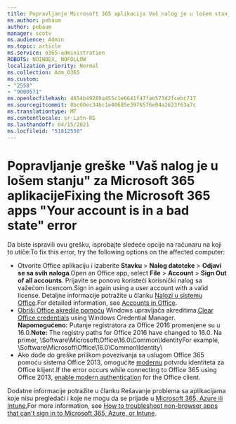 ```yaml
---
title: Popravljanje Microsoft 365 aplikacija Vaš nalog je u lošem stanju
ms.author: pebaum
author: pebaum
manager: scotv
ms.audience: Admin
ms.topic: article
ms.service: o365-administration
ROBOTS: NOINDEX, NOFOLLOW
localization_priority: Normal
ms.collection: Adm_O365
ms.custom:
- "2558"
- "9000571"
ms.openlocfilehash: 4654b49289a455c1e6641f47fae573d2fcebc717
ms.sourcegitcommit: 8bc60ec34bc1e40685e3976576e04a2623f63a7c
ms.translationtype: MT
ms.contentlocale: sr-Latn-RS
ms.lasthandoff: 04/15/2021
ms.locfileid: "51812550"
---
```

# <a name="fixing-the-microsoft-365-apps-your-account-is-in-a-bad-state-error"></a><span data-ttu-id="0ccc6-102">Popravljanje greške "Vaš nalog je u lošem stanju" za Microsoft 365 aplikacije</span><span class="sxs-lookup"><span data-stu-id="0ccc6-102">Fixing the Microsoft 365 apps "Your account is in a bad state" error</span></span>

<span data-ttu-id="0ccc6-103">Da biste ispravili ovu grešku, isprobajte sledeće opcije na računaru na koji to utiče:</span><span class="sxs-lookup"><span data-stu-id="0ccc6-103">To fix this error, try the following options on the affected computer:</span></span>

- <span data-ttu-id="0ccc6-104">Otvorite Office aplikaciju i izaberite **Stavku**  >  **Nalog datoteke**  >  **Odjavi se sa svih naloga**.</span><span class="sxs-lookup"><span data-stu-id="0ccc6-104">Open an Office app, select **File** > **Account** > **Sign Out of all accounts**.</span></span> <span data-ttu-id="0ccc6-105">Prijavite se ponovo koristeći korisnički nalog sa važećom licencom.</span><span class="sxs-lookup"><span data-stu-id="0ccc6-105">Sign in again using a user account with a valid license.</span></span> <span data-ttu-id="0ccc6-106">Detaljne informacije potražite u članku [Nalozi u sistemu Office](https://support.office.com/article/accounts-in-office-628ea040-f265-49de-b986-be09c3ebf8a9).</span><span class="sxs-lookup"><span data-stu-id="0ccc6-106">For detailed information, see [Accounts in Office](https://support.office.com/article/accounts-in-office-628ea040-f265-49de-b986-be09c3ebf8a9).</span></span>
- <span data-ttu-id="0ccc6-107">[Obriši Office akredile pomoću](https://docs.microsoft.com/office/troubleshoot/error-messages/another-account-already-signed-in#step-3-clear-cached-credentials-on-the-computer) Windows upravljača akreditima.</span><span class="sxs-lookup"><span data-stu-id="0ccc6-107">[Clear Office credentials](https://docs.microsoft.com/office/troubleshoot/error-messages/another-account-already-signed-in#step-3-clear-cached-credentials-on-the-computer) using Windows Credential Manager.</span></span><br>
  <span data-ttu-id="0ccc6-108">**Napomogućeno:** Putanje registratora za Office 2016 promenjene su u 16.0.</span><span class="sxs-lookup"><span data-stu-id="0ccc6-108">**Note:** The registry paths for Office 2016 have changed to 16.0.</span></span> <span data-ttu-id="0ccc6-109">Na primer, \Software\Microsoft\Office\16.0\Common\Identity</span><span class="sxs-lookup"><span data-stu-id="0ccc6-109">For example, \Software\Microsoft\Office\16.0\Common\Identity</span></span>\
- <span data-ttu-id="0ccc6-110">Ako dođe do greške prilikom povezivanja sa uslugom Office 365 pomoću sistema Office 2013, omogućite [modernu](https://docs.microsoft.com/microsoft-365/admin/security-and-compliance/enable-modern-authentication) potvrdu identiteta za Office klijent.</span><span class="sxs-lookup"><span data-stu-id="0ccc6-110">If the error occurs while connecting to Office 365 using Office 2013, [enable modern authentication](https://docs.microsoft.com/microsoft-365/admin/security-and-compliance/enable-modern-authentication) for the Office client.</span></span>

<span data-ttu-id="0ccc6-111">Dodatne informacije potražite u članku Rešavanje problema sa aplikacijama koje nisu pregledači i koje ne mogu da se prijade u [Microsoft 365, Azure ili Intune.](https://support.office.com/article/how-to-troubleshoot-non-browser-apps-that-can-t-sign-in-to-office-365-azure-or-intune-3ba1b268-66f6-462c-b0e5-070f5c2603c1)</span><span class="sxs-lookup"><span data-stu-id="0ccc6-111">For more information, see [How to troubleshoot non-browser apps that can't sign in to Microsoft  365, Azure, or Intune](https://support.office.com/article/how-to-troubleshoot-non-browser-apps-that-can-t-sign-in-to-office-365-azure-or-intune-3ba1b268-66f6-462c-b0e5-070f5c2603c1).</span></span>

